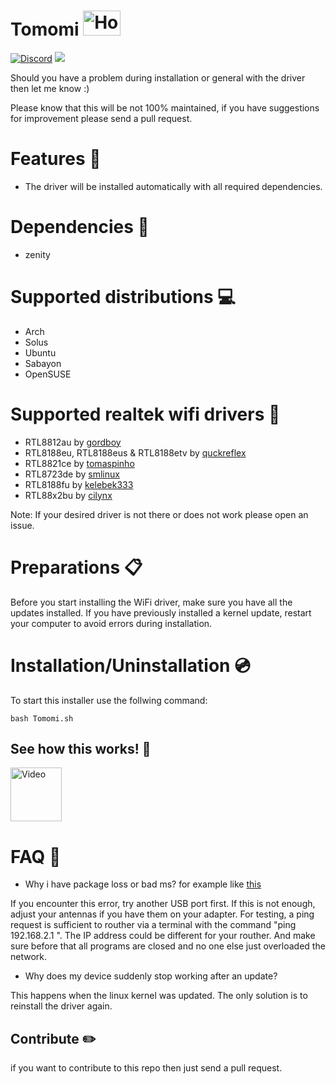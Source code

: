 # Tomomi <img src="http://pngimg.com/uploads/wifi/wifi_PNG62297.png" alt="Homura" height="40" width="60"> 
[![Discord](https://img.shields.io/badge/chat-on%20discord-7289da.svg?logo=discord)](https://discord.gg/JBKcdNt) <img src="https://img.shields.io/discord/618845118060953600">


Should you have a problem during installation or general with the driver then let me know :)

Please know that this will be not 100% maintained, if you have suggestions for improvement please send a pull request.

# Features &#x1F4D8;

- The driver will be installed automatically with all required dependencies.

# Dependencies :syringe:

- zenity

# Supported distributions :computer:

- Arch
- Solus
- Ubuntu
- Sabayon
- OpenSUSE


# Supported realtek wifi drivers :wrench:

- RTL8812au by [gordboy](https://github.com/gordboy/rtl8812au-5.6.4.2)
- RTL8188eu, RTL8188eus & RTL8188etv by [quckreflex](https://github.com/quickreflex/rtl8188eus)
- RTL8821ce by [tomaspinho](https://github.com/tomaspinho/rtl8821ce)
- RTL8723de by [smlinux](https://github.com/smlinux/rtl8723de)
- RTL8188fu by [kelebek333](https://github.com/kelebek333/rtl8188fu)
- RTL88x2bu by [cilynx](https://github.com/cilynx/rtl88x2BU_WiFi_linux_v5.3.1_27678.20180430_COEX20180427-5959)

Note: If your desired driver is not there or does not work please open an issue.

# Preparations :clipboard:
Before you start installing the WiFi driver, make sure you have all the updates installed. If you have previously installed a kernel update, restart your computer to avoid errors during installation.

# Installation/Uninstallation :cd:

To start this installer use the follwing command:

```
bash Tomomi.sh
```

## See how this works! :eyes:

<a href="https://www.youtube.com/watch?v=hGLh3bI8WLg"><img src="https://www.bilder-upload.eu/upload/7f26bd-1557222110.jpg" style="width:82px; height:86px" title="Video" alt="Video"></a>

# FAQ :speech_balloon:

- Why i have package loss or bad ms? for example like [this](https://hastebin.com/ebusamonev.coffeescript)

If you encounter this error, try another USB port first. If this is not enough, adjust your antennas if you have them on your adapter. For testing, a ping request is sufficient to routher via a terminal with the command  "ping 192.168.2.1 ". The IP address could be different for your routher. And make sure before that all programs are closed and no one else just overloaded the network. 

- Why does my device suddenly stop working after an update?

This happens when the linux kernel was updated. The only solution is to reinstall the driver again.

## Contribute :pencil2:
if you want to contribute to this repo then just send a pull request.